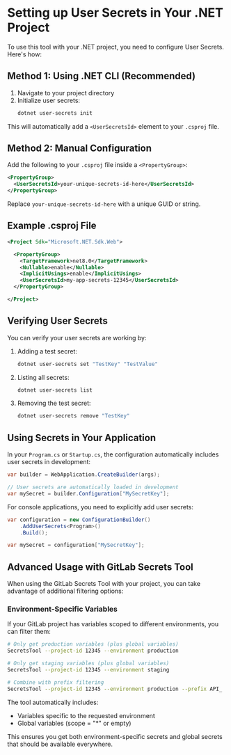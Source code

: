 # Setting up User Secrets in Your .NET Project

To use this tool with your .NET project, you need to configure User Secrets. Here's how:

## Method 1: Using .NET CLI (Recommended)

1. Navigate to your project directory
2. Initialize user secrets:
   ```bash
   dotnet user-secrets init
   ```

This will automatically add a `<UserSecretsId>` element to your `.csproj` file.

## Method 2: Manual Configuration

Add the following to your `.csproj` file inside a `<PropertyGroup>`:

```xml
<PropertyGroup>
  <UserSecretsId>your-unique-secrets-id-here</UserSecretsId>
</PropertyGroup>
```

Replace `your-unique-secrets-id-here` with a unique GUID or string.

## Example .csproj File

```xml
<Project Sdk="Microsoft.NET.Sdk.Web">

  <PropertyGroup>
    <TargetFramework>net8.0</TargetFramework>
    <Nullable>enable</Nullable>
    <ImplicitUsings>enable</ImplicitUsings>
    <UserSecretsId>my-app-secrets-12345</UserSecretsId>
  </PropertyGroup>

</Project>
```

## Verifying User Secrets

You can verify your user secrets are working by:

1. Adding a test secret:
   ```bash
   dotnet user-secrets set "TestKey" "TestValue"
   ```

2. Listing all secrets:
   ```bash
   dotnet user-secrets list
   ```

3. Removing the test secret:
   ```bash
   dotnet user-secrets remove "TestKey"
   ```

## Using Secrets in Your Application

In your `Program.cs` or `Startup.cs`, the configuration automatically includes user secrets in development:

```csharp
var builder = WebApplication.CreateBuilder(args);

// User secrets are automatically loaded in development
var mySecret = builder.Configuration["MySecretKey"];
```

For console applications, you need to explicitly add user secrets:

```csharp
var configuration = new ConfigurationBuilder()
    .AddUserSecrets<Program>()
    .Build();

var mySecret = configuration["MySecretKey"];
```

## Advanced Usage with GitLab Secrets Tool

When using the GitLab Secrets Tool with your project, you can take advantage of additional filtering options:

### Environment-Specific Variables

If your GitLab project has variables scoped to different environments, you can filter them:

```bash
# Only get production variables (plus global variables)
SecretsTool --project-id 12345 --environment production

# Only get staging variables (plus global variables)  
SecretsTool --project-id 12345 --environment staging

# Combine with prefix filtering
SecretsTool --project-id 12345 --environment production --prefix API_
```

The tool automatically includes:
- Variables specific to the requested environment
- Global variables (scope = "*" or empty)

This ensures you get both environment-specific secrets and global secrets that should be available everywhere.
